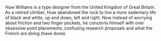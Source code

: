 Huw Williams is a type designer from the United Kingdom of Great Britain. As a retired climber, Huw abandoned the rock to live a more sedentary life of black and white, up and down, left and right. Now instead of worrying about friction and two finger pockets, he concerns himself with over obsessive point placements, confusing research proposals and what the French are doing (have done).